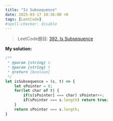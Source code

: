 ```yaml
---
title: "Is Subsequence"
date: 2025-03-17 10:36:00 +8
tags: [LeetCode]
#spell-checker: disable
---
```


> LeetCode題目: [392. Is Subsequence](https://leetcode.com/problems/is-subsequence/description/?envType=study-plan-v2&envId=leetcode-75)

**My solution:**
```js
/**
 * @param {string} s
 * @param {string} t
 * @return {boolean}
 */
let isSubsequence = (s, t) => {
    let sPointer = 0;
    for(let char of t) {
        if(s[sPointer] === char) sPointer++;
        if(sPointer === s.length) return true;
    }
    return sPointer === s.length;
}
```
